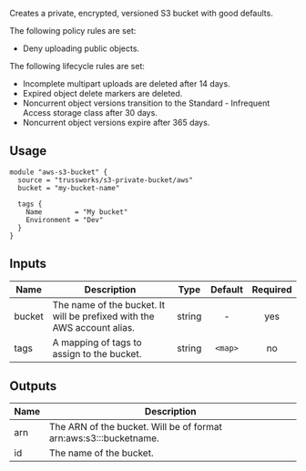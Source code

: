 Creates a private, encrypted, versioned S3 bucket with good defaults.

The following policy rules are set:

* Deny uploading public objects.

The following lifecycle rules are set:

* Incomplete multipart uploads are deleted after 14 days.
* Expired object delete markers are deleted.
* Noncurrent object versions transition to the Standard - Infrequent Access storage class after 30 days.
* Noncurrent object versions expire after 365 days.

## Usage

    module "aws-s3-bucket" {
      source = "trussworks/s3-private-bucket/aws"
      bucket = "my-bucket-name"

      tags {
        Name        = "My bucket"
        Environment = "Dev"
      }
    }


## Inputs

| Name | Description | Type | Default | Required |
|------|-------------|:----:|:-----:|:-----:|
| bucket | The name of the bucket. It will be prefixed with the AWS account alias. | string | - | yes |
| tags | A mapping of tags to assign to the bucket. | string | `<map>` | no |

## Outputs

| Name | Description |
|------|-------------|
| arn | The ARN of the bucket. Will be of format arn:aws:s3:::bucketname. |
| id | The name of the bucket. |

